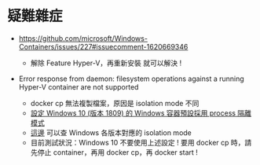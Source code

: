 # 疑難雜症

- https://github.com/microsoft/Windows-Containers/issues/227#issuecomment-1620669346
  - 解除 Feature Hyper-V，再重新安裝 就可以解決 !

- Error response from daemon: filesystem operations against a running Hyper-V container are not supported
  - docker cp 無法複製檔案，原因是 isolation mode 不同
  - [設定 Windows 10 (版本 1809) 的 Windows 容器預設採用 process 隔離模式](https://blog.miniasp.com/post/2019/03/22/Enable-process-isolation-by-default-on-Windows-containers)
  - [這邊](https://learn.microsoft.com/en-us/virtualization/windowscontainers/deploy-containers/version-compatibility?tabs=windows-server-2022%2Cwindows-11#windows-client-host-os-compatibility) 可以查 Windows 各版本對應的 isolation mode
  - 目前測試狀況：Windows 10 不要使用上述設定 !
要用 docker cp 時，請先停止 container，再用 docker cp，再 docker start !
